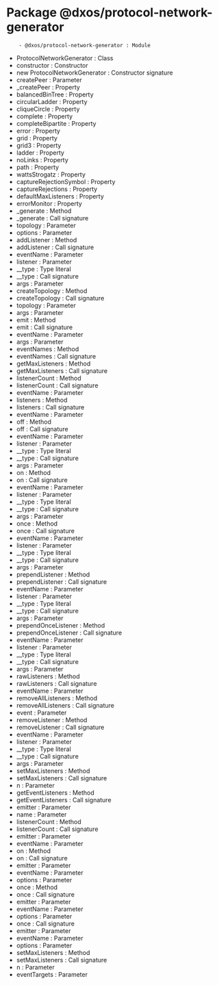 # Package @dxos/protocol-network-generator

        - @dxos/protocol-network-generator : Module
- ProtocolNetworkGenerator : Class
- constructor : Constructor
- new ProtocolNetworkGenerator : Constructor signature
- createPeer : Parameter
- _createPeer : Property
- balancedBinTree : Property
- circularLadder : Property
- cliqueCircle : Property
- complete : Property
- completeBipartite : Property
- error : Property
- grid : Property
- grid3 : Property
- ladder : Property
- noLinks : Property
- path : Property
- wattsStrogatz : Property
- captureRejectionSymbol : Property
- captureRejections : Property
- defaultMaxListeners : Property
- errorMonitor : Property
- _generate : Method
- _generate : Call signature
- topology : Parameter
- options : Parameter
- addListener : Method
- addListener : Call signature
- eventName : Parameter
- listener : Parameter
- __type : Type literal
- __type : Call signature
- args : Parameter
- createTopology : Method
- createTopology : Call signature
- topology : Parameter
- args : Parameter
- emit : Method
- emit : Call signature
- eventName : Parameter
- args : Parameter
- eventNames : Method
- eventNames : Call signature
- getMaxListeners : Method
- getMaxListeners : Call signature
- listenerCount : Method
- listenerCount : Call signature
- eventName : Parameter
- listeners : Method
- listeners : Call signature
- eventName : Parameter
- off : Method
- off : Call signature
- eventName : Parameter
- listener : Parameter
- __type : Type literal
- __type : Call signature
- args : Parameter
- on : Method
- on : Call signature
- eventName : Parameter
- listener : Parameter
- __type : Type literal
- __type : Call signature
- args : Parameter
- once : Method
- once : Call signature
- eventName : Parameter
- listener : Parameter
- __type : Type literal
- __type : Call signature
- args : Parameter
- prependListener : Method
- prependListener : Call signature
- eventName : Parameter
- listener : Parameter
- __type : Type literal
- __type : Call signature
- args : Parameter
- prependOnceListener : Method
- prependOnceListener : Call signature
- eventName : Parameter
- listener : Parameter
- __type : Type literal
- __type : Call signature
- args : Parameter
- rawListeners : Method
- rawListeners : Call signature
- eventName : Parameter
- removeAllListeners : Method
- removeAllListeners : Call signature
- event : Parameter
- removeListener : Method
- removeListener : Call signature
- eventName : Parameter
- listener : Parameter
- __type : Type literal
- __type : Call signature
- args : Parameter
- setMaxListeners : Method
- setMaxListeners : Call signature
- n : Parameter
- getEventListeners : Method
- getEventListeners : Call signature
- emitter : Parameter
- name : Parameter
- listenerCount : Method
- listenerCount : Call signature
- emitter : Parameter
- eventName : Parameter
- on : Method
- on : Call signature
- emitter : Parameter
- eventName : Parameter
- options : Parameter
- once : Method
- once : Call signature
- emitter : Parameter
- eventName : Parameter
- options : Parameter
- once : Call signature
- emitter : Parameter
- eventName : Parameter
- options : Parameter
- setMaxListeners : Method
- setMaxListeners : Call signature
- n : Parameter
- eventTargets : Parameter
